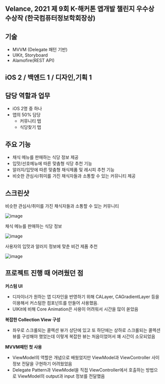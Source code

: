 ## Velance, 2021 제 9회 K-해커톤 앱개발 챌린지 우수상 수상작 (한국컴퓨터정보학회장상)

## 기술

- MVVM (Delegate 패턴 기반)
- UIKit, Storyboard
- Alamofire(REST API)

## iOS 2 / 백엔드 1 / 디자인,기획 1

## 담당 역할과 업무

- iOS 2명 중 하나
- 앱의 50% 담당
    - 커뮤니티 탭
    - 식당찾기 탭

## 주요 기능

- 채식 메뉴를 판매하는 식당 정보 제공
- 입맛/선호메뉴에 따른 맞춤형 식당 추천 기능
- 알러지/입맛에 따른 맞춤형 채식제품 및 레시피 추천 기능
- 비슷한 관심사/취미를 가진 채식자들과 소통할 수 있는 커뮤니티 제공

## 스크린샷

비슷한 관심사/취미를 가진 채식자들과 소통할 수 있는 커뮤니티

![image](https://user-images.githubusercontent.com/52317025/205428117-0449880e-3b8e-4f29-86d2-138d1aeec52b.png)

채식 메뉴를 판매하는 식당 정보

![image](https://user-images.githubusercontent.com/52317025/205428120-a991b6b1-5c06-4125-898a-a15e522ab2a7.png)

사용자의 입맛과 알러지 정보에 맞춘 비건 제품 추천

![image](https://user-images.githubusercontent.com/52317025/205428127-f4414c71-f42e-4983-a749-63721e9f5f3d.png)

## 프로젝트 진행 때 어려웠던 점

**커스텀 UI**

- 디자이너가 원하는 앱 디자인을 반영하기 위해 CALayer, CAGradientLayer 등을 이용해서 커스텀한 컴포넌트를 만들어 사용했음.
- UIKit에 비해 Core Animation은 사용이 어려워서 시간을 많이 쏟았음

**복잡한 Collection View 구성**

- 좌우로 스크롤되는 콜렉션 뷰가 상단에 있고 또 하단에는 상하로 스크롤되는 콜렉션 뷰를 구성해야 했었는데 이렇게 복잡한 뷰는 처음이었어서 꽤 시간이 소모되었음

**MVVM패턴 첫 사용**

- ViewModel의 역할은 개념으로 배웠었지만 ViewModel과 ViewController 사이 정보 전달을 구현하기 어려웠었음
- Delegate Pattern과 ViewModel을 직접 ViewController에서 호출하는 방법으로 ViewModel의 output과 input 정보를 전달했음
